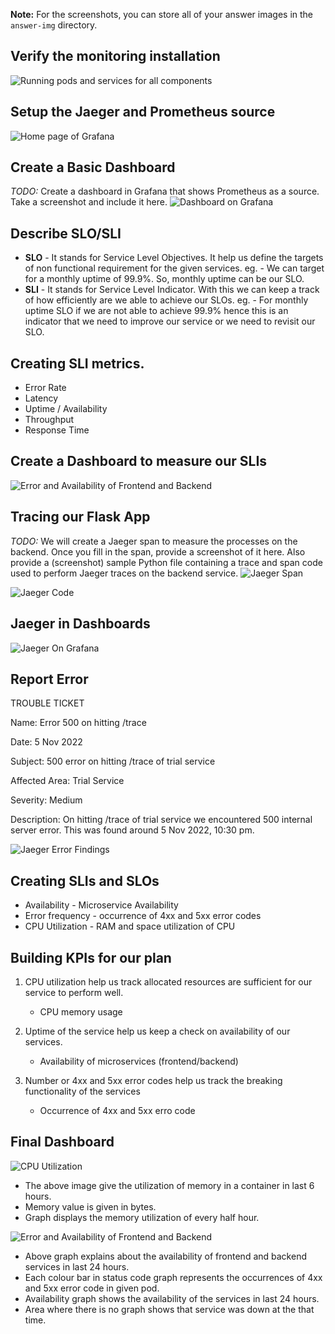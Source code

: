 **Note:** For the screenshots, you can store all of your answer images in the `answer-img` directory.

## Verify the monitoring installation
![Running pods and services for all components](answer-img/pods-svc.png?raw=true)

## Setup the Jaeger and Prometheus source
![Home page of Grafana](answer-img/grafana-landing-screen.png?raw=true)

## Create a Basic Dashboard
*TODO:* Create a dashboard in Grafana that shows Prometheus as a source. Take a screenshot and include it here.
![Dashboard on Grafana](answer-img/basic-dashboard.png?raw=true)

## Describe SLO/SLI
- **SLO** - It stands for Service Level Objectives. It help us define the targets of non functional requirement for the given services. eg. - We can target for a monthly uptime of 99.9%. So, monthly uptime can be our SLO. 
- **SLI** - It stands for Service Level Indicator. With this we can keep a track of how efficiently are we able to achieve our SLOs. eg. - For monthly uptime SLO if we are not able to achieve 99.9% hence this is an indicator that we need to improve our service or we need to revisit our SLO. 

## Creating SLI metrics.
* Error Rate
* Latency
* Uptime / Availability
* Throughput
* Response Time

## Create a Dashboard to measure our SLIs
![Error and Availability of Frontend and Backend](answer-img/availability-error.png?raw=true)

## Tracing our Flask App
*TODO:*  We will create a Jaeger span to measure the processes on the backend. Once you fill in the span, provide a screenshot of it here. Also provide a (screenshot) sample Python file containing a trace and span code used to perform Jaeger traces on the backend service.
![Jaeger Span](answer-img/jaeger_backend_landing.png?raw=true)

![Jaeger Code](answer-img/jaeger_code.png?raw=true)

## Jaeger in Dashboards
![Jaeger On Grafana](answer-img/jaeger_grafana.png?raw=true)

## Report Error
TROUBLE TICKET

Name: Error 500 on hitting /trace

Date: 5 Nov 2022

Subject: 500 error on hitting /trace of trial service

Affected Area: Trial Service

Severity: Medium

Description: On hitting /trace of trial service we encountered 500 internal server error. This was found around 5 Nov 2022, 10:30 pm.

![Jaeger Error Findings](answer-img/jaegar_error.png?raw=true)


## Creating SLIs and SLOs
- Availability - Microservice Availability
- Error frequency - occurrence of 4xx and 5xx error codes
- CPU Utilization - RAM and space utilization of CPU

## Building KPIs for our plan
1. CPU utilization help us track allocated resources are sufficient for our service to perform well.
    - CPU memory usage

2. Uptime of the service help us keep a check on availability of our services. 
    - Availability of microservices (frontend/backend)

3. Number or 4xx and 5xx error codes help us track the breaking functionality of the services
    - Occurrence of 4xx and 5xx erro code

## Final Dashboard
![CPU Utilization](answer-img/cpu_utilization.png?raw=true)

- The above image give the utilization of memory in a container in last 6 hours. 
- Memory value is given in bytes. 
- Graph displays the memory utilization of every half hour. 

![Error and Availability of Frontend and Backend](answer-img/availability-error.png?raw=true)

- Above graph explains about the availability of frontend and backend services in last 24 hours. 
- Each colour bar in status code graph represents the occurrences of 4xx and 5xx error code in given pod. 
- Availability graph shows the availability of the services in last 24 hours. 
- Area where there is no graph shows that service was down at the that time. 
